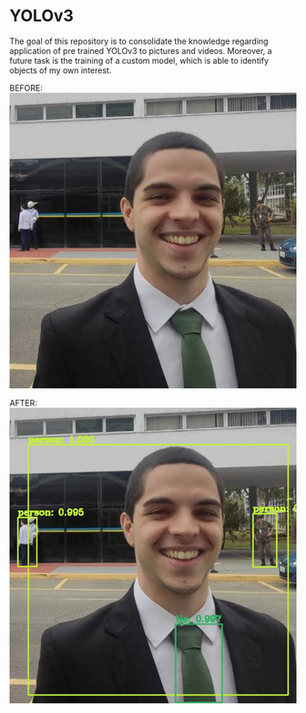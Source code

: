 # YOLOv3

The goal of this repository is to consolidate the knowledge regarding application of pre trained YOLOv3 to pictures and videos. Moreover, a future task is the training of a custom model, which is able to identify objects of my own interest.

BEFORE:
![before](./images/me.jpg)

AFTER:
![after](./output/me.jpg)
